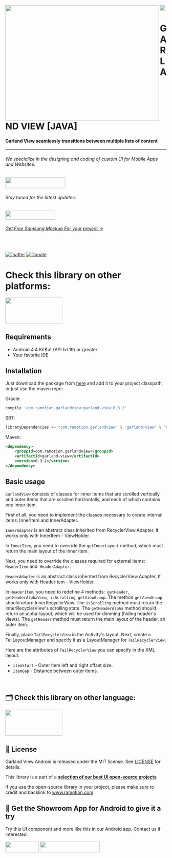 <img src="https://github.com/Ramotion/folding-cell/blob/master/header.png">

<a href="https://github.com/Ramotion/garland-view-android">
<img align="left" src="https://github.com/Ramotion/garland-view-android/blob/master/preview.gif" width="480" height="360" /></a>

<p><h1 align="left">GARLAND VIEW [JAVA]</h1></p>

<h4>Garland View seamlessly transitions between multiple lists of content</h4>


___


<p><h6>We specialize in the designing and coding of custom UI for Mobile Apps and Websites.</h6>
<a href="https://dev.ramotion.com?utm_source=gthb&utm_medium=repo&utm_campaign=garland-view-android">
<img src="https://github.com/ramotion/gliding-collection/raw/master/contact_our_team@2x.png" width="187" height="34"></a>
</p>
<p><h6>Stay tuned for the latest updates:</h6>
<a href="https://goo.gl/rPFpid" >
<img src="https://i.imgur.com/ziSqeSo.png/" width="156" height="28"></a></p>
<h6><a href="https://store.ramotion.com/product/samsung-clay-mockups?utm_source=gthb&utm_medium=special&utm_campaign=garland-view-android#demo">Get Free Samsung Mockup For your project →</a></h6>

</br>

[![Twitter](https://img.shields.io/badge/Twitter-@Ramotion-blue.svg?style=flat)](http://twitter.com/Ramotion)
[![Donate](https://img.shields.io/badge/Donate-PayPal-blue.svg)](https://paypal.me/Ramotion)

# Check this library on other platforms:
<a href="https://github.com/Ramotion/garland-view">
<img src="https://github.com/ramotion/navigation-stack/raw/master/Swift@2x.png" width="178" height="81"></a>

## Requirements
- Android 4.4 KitKat (API lvl 19) or greater
- Your favorite IDE

## Installation
Just download the package from [here](http://central.maven.org/maven2/com/ramotion/garlandview/garland-view/0.3.2/garland-view-0.3.2.aar) and add it to your project classpath, or just use the maven repo:

Gradle:
```groovy
compile 'com.ramotion.garlandview:garland-view:0.3.2'
```
SBT:
```scala
libraryDependencies += "com.ramotion.garlandview" % "garland-view" % "0.3.2"
```
Maven:
```xml
<dependency>
    <groupId>com.ramotion.garlandview</groupId>
    <artifactId>garland-view</artifactId>
    <version>0.3.2</version>
</dependency>
```


## Basic usage

`GarlandView` consists of classes for inner items that are scrolled vertically
and outer items that are scrolled horizontally, and each of which contains
one inner item.

First of all, you need to implement the classes necessary to create internal items: InnerItem and InnerAdapter.

`InnerAdapter` is an abstract class inherited from RecyclerView.Adapter.
It works only with InnerItem - ViewHolder.

In `InnerItem`, you need to override the `getInnerLayout` method, which must return
the main layout of the inner item.

Next, you need to override the classes required for external items: `HeaderItem` and` HeaderAdapter`.

`HeaderAdapter` is an abstract class inherited from RecyclerView.Adapter,
It works only with HeaderItem - ViewHolder.

In `HeaderItem`, you need to redefine 4 methods:` getHeader`, `getHeaderAlphaView`,` isScrolling`, `getViewGroup`.
The method `getViewGroup` should return InnerRecyclerView.
The `isScrolling` method must return the InnerRecyclerView's scrolling state.
The `getHeaderAlpha` method should return an alpha-layout, which will be used for dimming (hiding header's views).
The `getHeader` method must return the main layout of the header, an outer item.

Finally, place `TailRecyclerView` in the Activity's layout. Next, create a TailLayoutManager and
specify it as a LayoutManager for `TailRecyclerView`.

Here are the attributes of `TailRecyclerView` you can specify in the XML layout:
* `itemStart` - Outer item left and right offset size.
* `itemGap` -  Distance between outer items.

<br>

## 🗂 Check this library on other language:
<a href="https://github.com/Ramotion/garland-view">
<img src="https://github.com/ramotion/navigation-stack/raw/master/Swift@2x.png" width="178" height="81"></a>

## 📄 License

Garland View Android is released under the MIT license.
See [LICENSE](./LICENSE) for details.

This library is a part of a <a href="https://github.com/Ramotion/android-ui-animation-components-and-libraries"><b>selection of our best UI open-source projects</b></a>

If you use the open-source library in your project, please make sure to credit and backlink to www.ramotion.com

## 📱 Get the Showroom App for Android to give it a try
Try this UI component and more like this in our Android app. Contact us if interested.

<a href="https://play.google.com/store/apps/details?id=com.ramotion.showroom" >
<img src="https://raw.githubusercontent.com/Ramotion/react-native-circle-menu/master/google_play@2x.png" width="104" height="34"></a>

<a href="https://dev.ramotion.com?utm_source=gthb&utm_medium=repo&utm_campaign=garland-view-android">
<img src="https://github.com/ramotion/gliding-collection/raw/master/contact_our_team@2x.png" width="187" height="34"></a>
